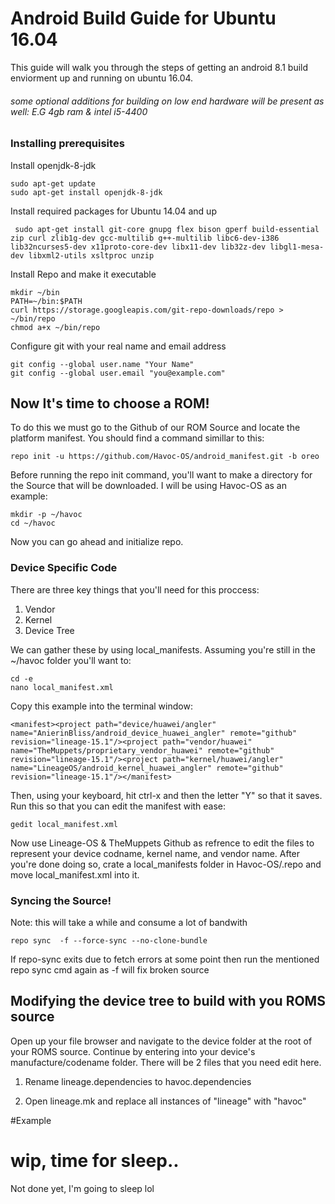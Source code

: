 # Android Build Guide for Ubuntu 16.04

This guide will walk you through the steps of getting an android 8.1 build enviorment up and running on ubuntu 16.04.
###### some optional additions for building on low end hardware will be present as well: E.G 4gb ram & intel i5-4400

### Installing prerequisites

Install openjdk-8-jdk
```
sudo apt-get update
sudo apt-get install openjdk-8-jdk
```

Install required packages for Ubuntu 14.04 and up
```
 sudo apt-get install git-core gnupg flex bison gperf build-essential zip curl zlib1g-dev gcc-multilib g++-multilib libc6-dev-i386 lib32ncurses5-dev x11proto-core-dev libx11-dev lib32z-dev libgl1-mesa-dev libxml2-utils xsltproc unzip
```

Install Repo and make it executable
```
mkdir ~/bin
PATH=~/bin:$PATH
curl https://storage.googleapis.com/git-repo-downloads/repo > ~/bin/repo
chmod a+x ~/bin/repo
```

Configure git with your real name and email address
```
git config --global user.name "Your Name"
git config --global user.email "you@example.com"
```

## Now It's time to choose a ROM!

To do this we must go to the Github of our ROM Source and locate the platform manifest. You should find a command simillar to this:
```
repo init -u https://github.com/Havoc-OS/android_manifest.git -b oreo
```
Before running the repo init command, you'll want to make a directory for the Source that will be downloaded. I will be using Havoc-OS as an example:
```
mkdir -p ~/havoc
cd ~/havoc
```
Now you can go ahead and initialize repo.

### Device Specific Code

There are three key things that you'll need for this proccess:
1. Vendor
2. Kernel
3. Device Tree

We can gather these by using local_manifests. Assuming you're still in the ~/havoc folder you'll want to:
```
cd -e
nano local_manifest.xml
```

Copy this example into the terminal window:
```
<manifest><project path="device/huawei/angler" name="AnierinBliss/android_device_huawei_angler" remote="github" revision="lineage-15.1"/><project path="vendor/huawei" name="TheMuppets/proprietary_vendor_huawei" remote="github" revision="lineage-15.1"/><project path="kernel/huawei/angler" name="LineageOS/android_kernel_huawei_angler" remote="github" revision="lineage-15.1"/></manifest>
```
Then, using your keyboard, hit ctrl-x and then the letter "Y" so that it saves. Run this so that you can edit the manifest with ease:
```
gedit local_manifest.xml
```
Now use Lineage-OS & TheMuppets Github as refrence to edit the files to represent your device codname, kernel name, and vendor name. After you're done doing so, crate a local_manifests folder in Havoc-OS/.repo and move local_manifest.xml into it.
### Syncing the Source!
Note: this will take a while and consume a lot of bandwith
```
repo sync  -f --force-sync --no-clone-bundle
```
If repo-sync exits due to fetch errors at some point then run the mentioned repo sync cmd again as -f will fix broken source

## Modifying the device tree to build with you ROMS source
Open up your file browser and navigate to the device folder at the root of your ROMS source. Continue by entering into your device's manufacture/codename folder. There will be 2 files that you need edit here.

1. Rename lineage.dependencies to havoc.dependencies

2. Open lineage.mk and replace all instances of "lineage" with "havoc"

#Example


# wip, time for sleep..
Not done yet, I'm going to sleep lol

